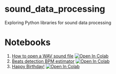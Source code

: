 # sound_data_processing
Exploring Python libraries for sound data processing

# Notebooks

1. [How to open a WAV sound file](https://github.com/johnsolk/audio_signal_processing/blob/main/1_sound_file.ipynb) [![Open In Colab](https://colab.research.google.com/assets/colab-badge.svg)](https://colab.research.google.com/github/johnsolk/audio_signal_processing/blob/main/1_sound_file.ipynb)
2. [Beats detection BPM estimator](https://github.com/johnsolk/sound_data_processing/blob/main/2_beats_detection_bpm_estimation.ipynb) [![Open In Colab](https://colab.research.google.com/assets/colab-badge.svg)](https://colab.research.google.com/github/johnsolk/sound_data_processing/blob/main/2_beats_detection_bpm_estimation.ipynb)
3. [Happy Birthday!](https://github.com/johnsolk/sound_data_processing/blob/main/3_hbdjee.ipynb) [![Open In Colab](https://colab.research.google.com/assets/colab-badge.svg)](https://colab.research.google.com/github/johnsolk/sound_data_processing/blob/main/3_hbdjee.ipynb)
